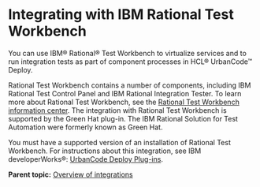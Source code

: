 # Integrating with IBM Rational Test Workbench

You can use IBM® Rational® Test Workbench to virtualize services and to run integration tests as part of component processes in HCL® UrbanCode™ Deploy.

Rational Test Workbench contains a number of components, including IBM Rational Test Control Panel and IBM Rational Integration Tester. To learn more about Rational Test Workbench, see the [Rational Test Workbench information center](http://www-01.ibm.com/support/knowledgecenter/SSBLQQ_8.5.0/com.rational.test.lt.rtw.overview.doc/helpindex_rtw_solution.html?cp=SSBLQQ_8.5.0%2F0). The integration with Rational Test Workbench is supported by the Green Hat plug-in. The IBM Rational Solution for Test Automation were formerly known as Green Hat.

You must have a supported version of an installation of Rational Test Workbench. For instructions about this integration, see IBM developerWorks®: [UrbanCode Deploy Plug-ins](https://developer.ibm.com/urbancode/plugins/ibm-urbancode-deploy).

**Parent topic:** [Overview of integrations](../topics/integrat_ov.md)

